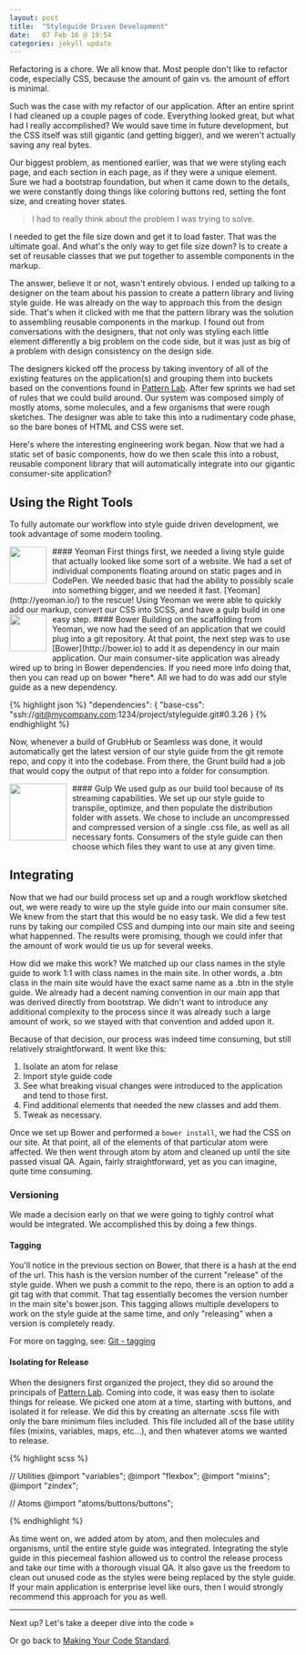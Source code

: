 ```yaml
---
layout: post
title:  "Styleguide Driven Development"
date:   07 Feb 16 @ 19:54
categories: jekyll update
---
```

Refactoring is a chore. We all know that. Most people don't like to refactor code, especially CSS, because the amount of gain vs. the amount of effort is minimal.

Such was the case with my refactor of our application. After an entire sprint I had cleaned up a couple pages of code. Everything looked great, but what had I really accomplished? We would save time in future development, but the CSS itself was still gigantic (and getting bigger), and we weren't actually saving any real bytes.

Our biggest problem, as mentioned earlier, was that we were styling each page, and each section in each page, as if they were a unique element. Sure we had a bootstrap foundation, but when it came down to the details, we were constantly doing things like coloring buttons red, setting the font size, and creating hover states.

> I had to really think about the problem I was trying to solve.

I needed to get the file size down and get it to load faster. That was the ultimate goal. And what's the only way to get file size down? Is to create a set of reusable classes that we put together to assemble components in the markup.

The answer, believe it or not, wasn't entirely obvious. I ended up talking to a designer on the team about his passion to create a pattern library and living style guide. He was already on the way to approach this from the design side. That's when it clicked with me that the pattern library was the solution to assembling reusable components in the markup. I found out from conversations with the designers, that not only was styling each little element differently a big problem on the code side, but it was just as big of a problem with design consistency on the design side.

The designers kicked off the process by taking inventory of all of the existing features on the application(s) and grouping them into buckets based on the conventions found in [Pattern Lab](http://patternlab.io/). After few sprints we had set of rules that we could build around. Our system was composed simply of mostly atoms, some molecules, and a few organisms that were rough sketches. The designer was able to take this into a rudimentary code phase, so the bare bones of HTML and CSS were set.

Here's where the interesting engineering work began. Now that we had a static set of basic components, how do we then scale this into a robust, reusable component library that will automatically integrate into our gigantic consumer-site application?

## Using the Right Tools

To fully automate our workflow into style guide driven development, we took advantage of some modern tooling.

<img src="http://www.losasso.com/wp-content/uploads/2015/04/yeoman-logo.png" style="float: left; height: 65px; padding: 0 10px 10px 0;">
#### Yeoman
First things first, we needed a living style guide that actually looked like some sort of a website. We had a set of individual components floating around on static pages and in CodePen. We needed basic that had the ability to possibly scale into something bigger, and we needed it fast. [Yeoman](http://yeoman.io/) to the rescue! Using Yeoman we were able to quickly add our markup, convert our CSS into SCSS, and have a gulp build in one easy step.

<img src="http://bower.io/img/bower-logo.svg" style="float: left; height: 65px; padding: 0 10px 10px 0;">
#### Bower
Building on the scaffolding from Yeoman, we now had the seed of an application that we could plug into a git  repository. At that point, the next step was to use [Bower](http://bower.io) to add it as dependency in our main application. Our main consumer-site application was already wired up to bring in Bower dependencies. If you need more info doing that, then you can read up on bower *here*. All we had to do was add our style guide as a new dependency.

{% highlight json %}
"dependencies": {
    "base-css": "ssh://git@mycompany.com:1234/project/styleguide.git#0.3.26
}
{% endhighlight %}

Now, whenever a build of GrubHub or Seamless was done, it would automatically get the latest version of our style guide from the git remote repo, and copy it into the codebase. From there, the Grunt build had a job that would copy the output of that repo into a folder for consumption.

<img src="https://cdn.worldvectorlogo.com/logos/gulp.svg" style="float: left; height: 100px; padding: 0 10px 10px 0;">
#### Gulp
We used gulp as our build tool because of its streaming capabilities. We set up our style guide to transpile, optimize, and then populate the distribution folder with assets. We chose to include an uncompressed and compressed version of a single .css file, as well as all necessary fonts. Consumers of the style guide can then choose which files they want to use at any given time.

## Integrating

Now that we had our build process set up and a rough workflow sketched out, we were ready to wire up the style guide into our main consumer site. We knew from the start that this would be no easy task. We did a few test runs by taking our compiled CSS and dumping into our main site and seeing what happenned. The results were promising, though we could infer that the amount of work would tie us up for several weeks.

How did we make this work? We matched up our class names in the style guide to work 1:1 with class names in the main site. In other words, a .btn class in the main site would have the exact same name as a .btn in the style guide. We already had a decent naming convention in our main app that was derived directly from bootstrap. We didn't want to introduce any additional complexity to the process since it was already such a large amount of work, so we stayed with that convention and added upon it.

Because of that decision, our process was indeed time consuming, but still relatively straightforward. It went like this:
1. Isolate an atom for relase
2. Import style guide code
3. See what breaking visual changes were introduced to the application and tend to those first.
4. Find additional elements that needed the new classes and add them.
5. Tweak as necessary.

Once we set up Bower and performed a `bower install`, we had the CSS on our site. At that point, all of the elements of that particular atom were affected. We then went through atom by atom and cleaned up until the site passed visual QA. Again, fairly straightforward, yet as you can imagine, quite time consuming.

### Versioning

We made a decision early on that we were going to tighly control what would be integrated. We accomplished this by doing a few things.

#### Tagging

You'll notice in the previous section on Bower, that there is a hash at the end of the url. This hash is the version number of the current "release" of the style guide. When we push a commit to the repo, there is an option to add a git tag with that commit. That tag essentially becomes the version number in the main site's bower.json. This tagging allows multiple developers to work on the style guide at the same time, and only "releasing" when a version is completely ready.

For more on tagging, see: [Git - tagging](https://git-scm.com/book/en/v2/Git-Basics-Tagging)

#### Isolating for Release

When the designers first organized the project, they did so around the  principals of [Pattern Lab](http://patternlab.io/). Coming into code, it was easy then to isolate things for release. We picked one atom at a time, starting with buttons, and isolated it for release. We did this by creating an alternate .scss file with only the bare minimum files included. This file included all of the base utility files (mixins, variables, maps, etc...), and then whatever atoms we wanted to release.

{% highlight scss %}

// Utilities
@import "variables";
@import "flexbox";
@import "mixins";
@import "zindex";

// Atoms
@import "atoms/buttons/buttons";

{% endhighlight %}

As time went on, we added atom by atom, and then molecules and organisms, until the entire style guide was integrated. Integrating the style guide in this piecemeal fashion allowed us to control the release process and take our time with a thorough visual QA. It also gave us the freedom to clean out unused code as the styles were being replaced by the style guide. If your main application is enterprise level like ours, then I would strongly recommend this approach for you as well.

* * *

Next up? Let's take a deeper dive into the code »

Or go back to [Making Your Code Standard](http://snailbites.com/blog/making-your-code-standard/).

